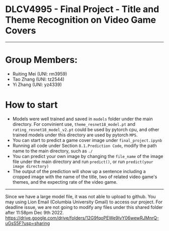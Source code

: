 # DLCV4995 - Final Project - Title and Theme Recognition on Video Game Covers
---
# Group Members:
- Ruiting Mei (UNI: rm3959)
- Tao Zhang (UNI: tz2544)
- Yi Zhang (UNI: yz4339)
# How to start
- Models were well trained and saved in `models` folder under the main directory. For convinient use, `theme_resnet18_model.pt` and `rating_resnet18_model_v2.pt` could be used by pytorch cpu, and other trained models under this directory are used by pytorch `MPS`.
- You can start to predict a game cover image under `final_project.ipynb`
- Running all code under Section `8.1.Prediction Code`, modify the path name to the main directory, such as `./`
- You can predict your own image by changing the `file_name` of the image file under the main directory and run `predict()`, or run `predict(your image directory)`
- The output of the prediction will show up a sentence including a cropped image with the name of the title, two of related video game's themes, and the expecting rate of the video game.
---
Since we have a large model file, it was not able to upload to github. You may using Lion Email (Columbia University Gmail) to access our project. For deadline issue, we are not going to modify any files under this shared folder after 11:58pm Dec 9th 2022. https://drive.google.com/drive/folders/12G9fqoPEWe9IvY06wewRJMnrQ-uGsS5F?usp=sharing
